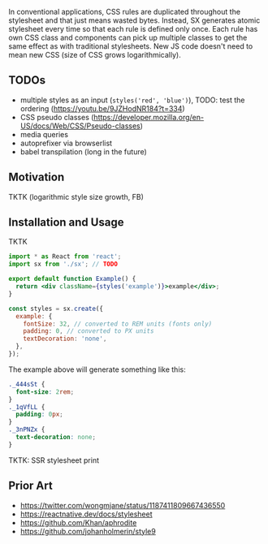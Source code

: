 In conventional applications, CSS rules are duplicated throughout the stylesheet and that just means wasted bytes. Instead, SX generates atomic stylesheet every time so that each rule is defined only once. Each rule has own CSS class and components can pick up multiple classes to get the same effect as with traditional stylesheets. New JS code doesn't need to mean new CSS (size of CSS grows logarithmically).

## TODOs

- multiple styles as an input (`styles('red', 'blue')`), TODO: test the ordering (https://youtu.be/9JZHodNR184?t=334)
- CSS pseudo classes (https://developer.mozilla.org/en-US/docs/Web/CSS/Pseudo-classes)
- media queries
- autoprefixer via browserlist
- babel transpilation (long in the future)

## Motivation

TKTK (logarithmic style size growth, FB)

## Installation and Usage

TKTK

```jsx
import * as React from 'react';
import sx from './sx'; // TODO

export default function Example() {
  return <div className={styles('example')}>example</div>;
}

const styles = sx.create({
  example: {
    fontSize: 32, // converted to REM units (fonts only)
    padding: 0, // converted to PX units
    textDecoration: 'none',
  },
});
```

The example above will generate something like this:

```css
._444sSt {
  font-size: 2rem;
}
._1qVfLL {
  padding: 0px;
}
._3nPNZx {
  text-decoration: none;
}
```

TKTK: SSR stylesheet print

## Prior Art

- https://twitter.com/wongmjane/status/1187411809667436550
- https://reactnative.dev/docs/stylesheet
- https://github.com/Khan/aphrodite
- https://github.com/johanholmerin/style9
